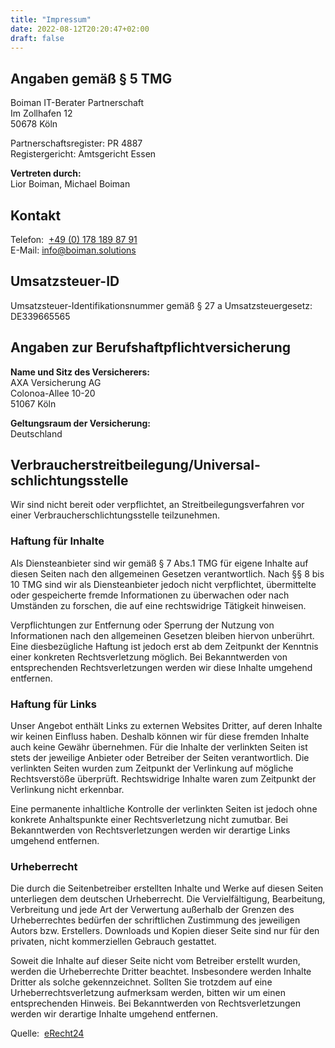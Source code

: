 ```yaml
---
title: "Impressum"
date: 2022-08-12T20:20:47+02:00
draft: false
---
```

Angaben gemäß § 5 TMG
---------------------

Boiman IT-Berater Partnerschaft  
Im Zollhafen 12  
50678 Köln

Partnerschaftsregister: PR 4887  
Registergericht: Amtsgericht Essen

**Vertreten durch:**  
Lior Boiman, Michael Boiman

Kontakt
-------

Telefon:  [+49 (0) 178 189 87 91](tel:+49%20(0)%20178%20189%2087%2091)  
E-Mail: info@boiman.solutions

Umsatzsteuer-ID
---------------

Umsatzsteuer-Identifikationsnummer gemäß § 27 a Umsatzsteuergesetz:  
DE339665565

Angaben zur Berufshaftpflichtversicherung
-----------------------------------------

**Name und Sitz des Versicherers:**  
AXA Versicherung AG  
Colonoa-Allee 10-20  
51067 Köln

**Geltungsraum der Versicherung:**  
Deutschland

Verbraucher­streit­beilegung/Universal­schlichtungs­stelle
----------------------------------------------------------

Wir sind nicht bereit oder verpflichtet, an Streitbeilegungsverfahren vor einer Verbraucherschlichtungsstelle teilzunehmen.

### Haftung für Inhalte

Als Diensteanbieter sind wir gemäß § 7 Abs.1 TMG für eigene Inhalte auf diesen Seiten nach den allgemeinen Gesetzen verantwortlich. Nach §§ 8 bis 10 TMG sind wir als Diensteanbieter jedoch nicht verpflichtet, übermittelte oder gespeicherte fremde Informationen zu überwachen oder nach Umständen zu forschen, die auf eine rechtswidrige Tätigkeit hinweisen.

Verpflichtungen zur Entfernung oder Sperrung der Nutzung von Informationen nach den allgemeinen Gesetzen bleiben hiervon unberührt. Eine diesbezügliche Haftung ist jedoch erst ab dem Zeitpunkt der Kenntnis einer konkreten Rechtsverletzung möglich. Bei Bekanntwerden von entsprechenden Rechtsverletzungen werden wir diese Inhalte umgehend entfernen.

### Haftung für Links

Unser Angebot enthält Links zu externen Websites Dritter, auf deren Inhalte wir keinen Einfluss haben. Deshalb können wir für diese fremden Inhalte auch keine Gewähr übernehmen. Für die Inhalte der verlinkten Seiten ist stets der jeweilige Anbieter oder Betreiber der Seiten verantwortlich. Die verlinkten Seiten wurden zum Zeitpunkt der Verlinkung auf mögliche Rechtsverstöße überprüft. Rechtswidrige Inhalte waren zum Zeitpunkt der Verlinkung nicht erkennbar.

Eine permanente inhaltliche Kontrolle der verlinkten Seiten ist jedoch ohne konkrete Anhaltspunkte einer Rechtsverletzung nicht zumutbar. Bei Bekanntwerden von Rechtsverletzungen werden wir derartige Links umgehend entfernen.

### Urheberrecht

Die durch die Seitenbetreiber erstellten Inhalte und Werke auf diesen Seiten unterliegen dem deutschen Urheberrecht. Die Vervielfältigung, Bearbeitung, Verbreitung und jede Art der Verwertung außerhalb der Grenzen des Urheberrechtes bedürfen der schriftlichen Zustimmung des jeweiligen Autors bzw. Erstellers. Downloads und Kopien dieser Seite sind nur für den privaten, nicht kommerziellen Gebrauch gestattet.

Soweit die Inhalte auf dieser Seite nicht vom Betreiber erstellt wurden, werden die Urheberrechte Dritter beachtet. Insbesondere werden Inhalte Dritter als solche gekennzeichnet. Sollten Sie trotzdem auf eine Urheberrechtsverletzung aufmerksam werden, bitten wir um einen entsprechenden Hinweis. Bei Bekanntwerden von Rechtsverletzungen werden wir derartige Inhalte umgehend entfernen.

Quelle:  [eRecht24](https://www.e-recht24.de/)
